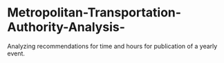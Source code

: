 # Metropolitan-Transportation-Authority-Analysis-
Analyzing recommendations for time and hours for publication of a yearly event. 
